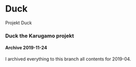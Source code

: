 # Duck
Projekt Duck<br>
### Duck the Karugamo projekt
#### Archive 2019-11-24

I archived everything to this branch all contents for 2019-04.